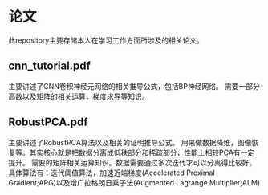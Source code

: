 # 论文
此repository主要存储本人在学习工作方面所涉及的相关论文。
## cnn_tutorial.pdf
主要讲述了CNN卷积神经元网络的相关推导公式，包括BP神经网络。
需要一部分高数以及矩阵的相关运算，梯度求导等知识。
## RobustPCA.pdf
主要讲述了RobustPCA算法以及相关的证明推导公式。
用来做数据降维，图像恢复等。其实核心就是把数据分离成低秩部分和稀疏部分，性能上相较PCA有一定提升。
需要的矩阵相关运算知识。数据需要通过多次迭代才可以分离得比较好。
具体算法有：迭代阈值算法，加速近端梯度(Accelerated Proximal Gradient;APG)以及增广拉格朗日乘子法(Augmented Lagrange Multiplier;ALM)
##
